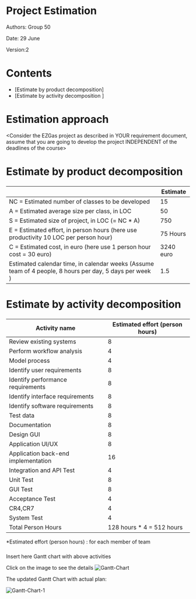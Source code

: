# Project Estimation  

Authors: Group 50

Date: 29 June

Version:2

# Contents



- [Estimate by product decomposition]
- [Estimate by activity decomposition ]



# Estimation approach

<Consider the EZGas  project as described in YOUR requirement document, assume that you are going to develop the project INDEPENDENT of the deadlines of the course>

# Estimate by product decomposition



### 

|             | Estimate                        |             
| ----------- | ------------------------------- |  
| NC =  Estimated number of classes to be developed   |        15                     |             
| A = Estimated average size per class, in LOC       |              50              | 
| S = Estimated size of project, in LOC (= NC * A) |750 |
| E = Estimated effort, in person hours (here use productivity 10 LOC per person hour)  | 75 Hours   |   
| C = Estimated cost, in euro (here use 1 person hour cost = 30 euro) |3240 euro| 
| Estimated calendar time, in calendar weeks (Assume team of 4 people, 8 hours per day, 5 days per week ) |           1.5         |               


# Estimate by activity decomposition



### 

|         Activity name    | Estimated effort (person hours)   |             
| ----------- | ------------------------------- | 
| Review existing systems|8|
| Perform workflow analysis|4|
| Model process|4|
| Identify user requirements|8|
| Identify performance requirements|8|
| Identify interface requirements|8|
| Identify software requirements|8|
| Test data|8|
| Documentation|8|
| Design GUI|8|
| Application UI/UX|8|
| Application back-end implementation |16|
| Integration and API Test|4|
| Unit Test |8|
| GUI Test |8|
| Acceptance Test |4|
| CR4,CR7 |4|
| System Test |4|
| Total Person Hours | 128 hours * 4 = 512 hours| 

*Estimated effort (person hours) : for each member of team



###
Insert here Gantt chart with above activities

Click on the image to see the details
<img src="https://i.ibb.co/NLKYnhb/Gantt-Chart-1.jpg" alt="Gantt-Chart" border="0">

The updated Gantt Chart with actual plan: 

<img src="https://i.ibb.co/M9SsJBV/Gantt-Chart-1.jpg" alt="Gantt-Chart-1" border="0">